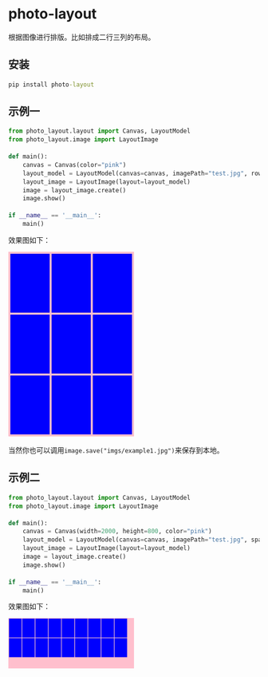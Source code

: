 
# photo-layout
根据图像进行排版。比如排成二行三列的布局。

## 安装
```cmd
pip install photo-layout
```

## 示例一
```python
from photo_layout.layout import Canvas, LayoutModel
from photo_layout.image import LayoutImage

def main():
    canvas = Canvas(color="pink")
    layout_model = LayoutModel(canvas=canvas, imagePath="test.jpg", row=3, column=3, space=10)
    layout_image = LayoutImage(layout=layout_model)
    image = layout_image.create()
    image.show()

if __name__ == '__main__':
    main()
```
效果图如下：

<img src="examples/imgs/example1.jpg" title="示例一" width="50%">

当然你也可以调用`image.save("imgs/example1.jpg")`来保存到本地。

## 示例二
```python
from photo_layout.layout import Canvas, LayoutModel
from photo_layout.image import LayoutImage

def main():
    canvas = Canvas(width=2000, height=800, color="pink")
    layout_model = LayoutModel(canvas=canvas, imagePath="test.jpg", space=10)
    layout_image = LayoutImage(layout=layout_model)
    image = layout_image.create()
    image.show()

if __name__ == '__main__':
    main()
```
效果图如下：

<img src="examples/imgs/example2.jpg" title="示例二" width="50%">
